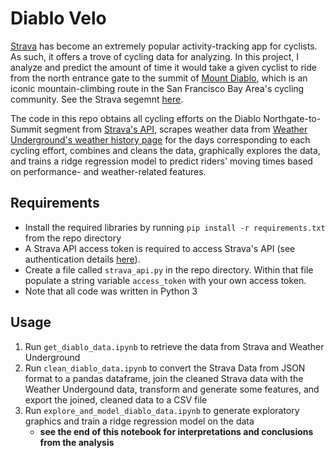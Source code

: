 # Diablo Velo
[Strava](http://strava.com) has become an extremely popular activity-tracking app for cyclists. As such, it offers a trove of cycling data for analyzing. In this project, I analyze and predict the amount of time it would take a given cyclist to ride from the north entrance gate to the summit of [Mount Diablo](https://en.wikipedia.org/wiki/Mount_Diablo), which is an iconic mountain-climbing route in the San Francisco Bay Area's cycling community. See the Strava segemnt [here](https://www.strava.com/segments/656860). 

The code in this repo obtains all cycling efforts on the Diablo Northgate-to-Summit segment from [Strava's API](https://strava.github.io/api/), scrapes weather data from [Weather Underground's weather history page](https://www.wunderground.com/history/airport/KCCR/2006/1/1/DailyHistory.html?req_city=Walnut+Creek&req_state=CA&req_statename=California&reqdb.zip=94595&reqdb.magic=1&reqdb.wmo=99999) for the days corresponding to each cycling effort, combines and cleans the data, graphically explores the data, and trains a ridge regression model to predict riders' moving times based on performance- and weather-related features.

## Requirements
* Install the required libraries by running `pip install -r requirements.txt` from the repo directory
* A Strava API access token is required to access Strava's API (see authentication details [here](https://strava.github.io/api/v3/oauth/)). 
* Create a file called `strava_api.py` in the repo directory. Within that file populate a string variable `access_token` with your own access token.
* Note that all code was written in Python 3

## Usage
1. Run `get_diablo_data.ipynb` to retrieve the data from Strava and Weather Underground
2. Run `clean_diablo_data.ipynb` to convert the Strava Data from JSON format to a pandas dataframe, join the cleaned Strava data with the Weather Undergound data, transform and generate some features, and export the joined, cleaned data to a CSV file
3. Run `explore_and_model_diablo_data.ipynb` to generate exploratory graphics and train a ridge regression model on the data
    - **see the end of this notebook for interpretations and conclusions from the analysis**
